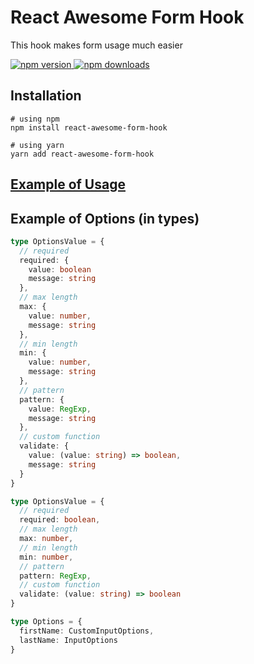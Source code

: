 # React Awesome Form Hook

This hook makes form usage much easier

<a href="https://npmjs.com/package/react-awesome-form-hook" target="\_parent">
  <img alt="npm version" src="https://img.shields.io/npm/v/react-awesome-form-hook.svg" />
</a><a href="https://npmjs.com/package/react-awesome-form-hook" target="\_parent">
  <img alt="npm downloads" src="https://img.shields.io/npm/dm/react-awesome-form-hook.svg" />
</a>

## Installation

```
# using npm
npm install react-awesome-form-hook

# using yarn
yarn add react-awesome-form-hook
```


## [Example of Usage](https://github.com/maxzinchenko/react-awesome-form-hook/blob/master/example/src/App.tsx)

## Example of Options (in types)
```ts
type OptionsValue = {
  // required
  required: {
    value: boolean
    message: string
  },
  // max length
  max: {
    value: number,
    message: string
  },
  // min length
  min: {
    value: number,
    message: string
  },
  // pattern
  pattern: {
    value: RegExp,
    message: string
  },
  // custom function
  validate: {
    value: (value: string) => boolean,
    message: string
  }
}

type OptionsValue = {
  // required
  required: boolean,
  // max length
  max: number,
  // min length
  min: number,
  // pattern
  pattern: RegExp,
  // custom function
  validate: (value: string) => boolean
}

type Options = {
  firstName: CustomInputOptions,
  lastName: InputOptions
}
```
